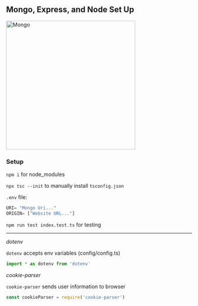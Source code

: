 ## Mongo, Express, and Node Set Up

<img src="https://plus.unsplash.com/premium_photo-1658506952924-d3ebaeca8139?ixlib=rb-1.2.1&ixid=MnwxMjA3fDB8MHxwaG90by1wYWdlfHx8fGVufDB8fHx8&auto=format&fit=crop&w=1180&q=80" alt="Mongo" width="350" />

### Setup

`npm i` for node_modules

`npx tsc --init` to manually install `tsconfig.json`

`.env` file: 
```JavaScript
URI= "Mongo Uri..."
ORIGIN= ["Website URL..."]
```

`npm run test index.test.ts` for testing
***

_dotenv_

`dotenv` accepts env variables
(config/config.ts)

```JavaScript
import * as dotenv from 'dotenv'
```

_cookie-parser_

`cookie-parser` sends user information to browser

```JavaScript
const cookieParser = require('cookie-parser')
```
